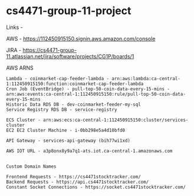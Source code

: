 # cs4471-group-11-project

Links - 

AWS - https://112450915150.signin.aws.amazon.com/console

JIRA - https://cs4471-group-11.atlassian.net/jira/software/projects/CG1P/boards/1


AWS ARNS

```
Lambda - coinmarket-cap-feeder-lambda - arn:aws:lambda:ca-central-1:112450915150:function:coinmarket-cap-feeder-lambda
Cron Job (EventBridge) - pull-top-50-coin-data-every-15-mins - arn:aws:events:ca-central-1:112450915150:rule/pull-top-50-coin-data-every-15-mins
Historic Data RDS DB - dev-coinmarket-feeder-my-sql
Service Registry RDS DB - service-registry

ECS Cluster - arn:aws:ecs:ca-central-1:112450915150:cluster/services-cluster
EC2 EC2 Cluster Machine - i-0bb298e5a4d10bfd0

API Gateway - services-api-gateway (bih77wi1xd)

AWS IOT URL - a3p8onx8y9a7q1-ats.iot.ca-central-1.amazonaws.com


Custom Domain Names

Frontend Requests - https://cs4471stocktracker.com/ 
Backend Requests - https://api.cs4471stocktracker.com/
Constant Socket Connections - https://socket.cs4471stocktracker.com/ 

```
